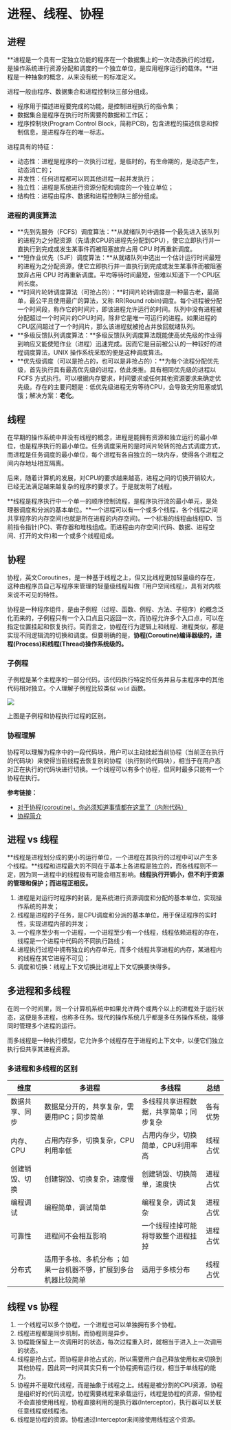# 进程、线程、协程

## 进程

**进程是一个具有一定独立功能的程序在一个数据集上的一次动态执行的过程，是操作系统进行资源分配和调度的一个独立单位，是应用程序运行的载体。**进程是一种抽象的概念，从来没有统一的标准定义。

进程一般由程序、数据集合和进程控制块三部分组成。

- 程序用于描述进程要完成的功能，是控制进程执行的指令集；
- 数据集合是程序在执行时所需要的数据和工作区；
- 程序控制块(Program Control Block，简称PCB)，包含进程的描述信息和控制信息，是进程存在的唯一标志。

进程具有的特征：

- 动态性：进程是程序的一次执行过程，是临时的，有生命期的，是动态产生，动态消亡的；
- 并发性：任何进程都可以同其他进程一起并发执行；
- 独立性：进程是系统进行资源分配和调度的一个独立单位；
- 结构性：进程由程序、数据和进程控制块三部分组成。

### 进程的调度算法

* **先到先服务（FCFS）调度算法：**从就绪队列中选择一个最先进入该队列的进程为之分配资源（先请求CPU的进程先分配到CPU），使它立即执行并一直执行到完成或发生某事件而被阻塞放弃占用 CPU 时再重新调度。
* **短作业优先（SJF）调度算法：**从就绪队列中选出一个估计运行时间最短的进程为之分配资源，使它立即执行并一直执行到完成或发生某事件而被阻塞放弃占用 CPU 时再重新调度。平均等待时间最短，但难以知道下一个CPU区间长度。
* **时间片轮转调度算法（可抢占的）：**时间片轮转调度是一种最古老，最简单，最公平且使用最广的算法，又称 RR(Round robin)调度。每个进程被分配一个时间段，称作它的时间片，即该进程允许运行的时间。队列中没有进程被分配超过一个时间片的CPU时间，除非它是唯一可运行的进程。如果进程的CPU区间超过了一个时间片，那么该进程就被抢占并放回就绪队列。
* **多级反馈队列调度算法：**多级反馈队列调度算法既能使高优先级的作业得到响应又能使短作业（进程）迅速完成。因而它是目前被公认的一种较好的进程调度算法，UNIX 操作系统采取的便是这种调度算法。
* **优先级调度（可以是抢占的，也可以是非抢占的）：**为每个流程分配优先级，首先执行具有最高优先级的进程，依此类推。具有相同优先级的进程以 FCFS 方式执行。可以根据内存要求，时间要求或任何其他资源要求来确定优先级。存在的主要问题是：低优先级进程无穷等待CPU，会导致无穷阻塞或饥饿；解决方案：**老化**。



## 线程

在早期的操作系统中并没有线程的概念，进程是能拥有资源和独立运行的最小单位，也是程序执行的最小单位。任务调度采用的是时间片轮转的抢占式调度方式，而进程是任务调度的最小单位，每个进程有各自独立的一块内存，使得各个进程之间内存地址相互隔离。

后来，随着计算机的发展，对CPU的要求越来越高，进程之间的切换开销较大，已经无法满足越来越复杂的程序的要求了。于是就发明了线程。

**线程是程序执行中一个单一的顺序控制流程，是程序执行流的最小单元，是处理器调度和分派的基本单位。**一个进程可以有一个或多个线程，各个线程之间共享程序的内存空间(也就是所在进程的内存空间)。一个标准的线程由线程ID、当前指令指针(PC)、寄存器和堆栈组成。而进程由内存空间(代码、数据、进程空间、打开的文件)和一个或多个线程组成。



## 协程

协程，英文Coroutines，是一种基于线程之上，但又比线程更加轻量级的存在，这种由程序员自己写程序来管理的轻量级线程叫做『用户空间线程』，具有对内核来说不可见的特性。

协程是一种程序组件，是由子例程（过程、函数、例程、方法、子程序）的概念泛化而来的，子例程只有一个入口点且只返回一次，而协程允许多个入口点，可以在指定位置挂起和恢复执行。简而言之，协程在行为逻辑上和线程、进程类似，都是实现不同逻辑流的切换和调度。但要明确的是，**协程(Coroutine)编译器级的，进程(Process)和线程(Thread)操作系统级的。**

### 子例程

子例程是某个主程序的一部分代码，该代码执行特定的任务并且与主程序中的其他代码相对独立。个人理解子例程比较类似 `void` 函数。

![](https://images.yingwai.top/picgo/20210718115406.png)

上图是子例程和协程执行过程的区别。

### 协程理解

协程可以理解为程序中的一段代码块，用户可以主动挂起当前协程（当前正在执行的代码块）来使得当前线程去恢复别的协程（执行别的代码块），相当于在用户态对正在执行的代码块进行切换。一个线程可以有多个协程，但同时最多只能有一个协程在执行。

**参考链接：**

* [对于协程(coroutine)，你必须知道事情都在这里了（内附代码）](https://medium.com/@alex_random/%E5%AF%B9%E4%BA%8E%E5%8D%8F%E7%A8%8B-coroutine-%E4%BD%A0%E5%BF%85%E9%A1%BB%E7%9F%A5%E9%81%93%E4%BA%8B%E6%83%85%E9%83%BD%E5%9C%A8%E8%BF%99%E9%87%8C%E4%BA%86-%E5%86%85%E9%99%84%E4%BB%A3%E7%A0%81-125d07739758)
* [协程简介](https://hanfeng.ink/post/coroutine/)



## 进程 vs 线程

**线程是进程划分成的更小的运行单位，一个进程在其执行的过程中可以产生多个线程。**线程和进程最大的不同在于基本上各进程是独立的，而各线程则不一定，因为同一进程中的线程极有可能会相互影响。**线程执行开销小，但不利于资源的管理和保护；而进程正相反。**

1. 进程是对运行时程序的封装，是系统进行资源调度和分配的基本单位，实现操作系统的并发；
2. 线程是进程的子任务，是CPU调度和分派的基本单位，用于保证程序的实时性，实现进程内部的并发；
3. 一个程序至少有一个进程，一个进程至少有一个线程，线程依赖进程的存在，线程是一个进程中代码的不同执行路线；
4. 进程执行过程中拥有独立的内存单元，而多个线程共享进程的内存，某进程内的线程在其它进程不可见；
5. 调度和切换：线程上下文切换比进程上下文切换要快得多。



## 多进程和多线程

在同一个时间里，同一个计算机系统中如果允许两个或两个以上的进程处于运行状态，这便是多进程，也称多任务。现代的操作系统几乎都是多任务操作系统，能够同时管理多个进程的运行。

而多线程是一种执行模型，它允许多个线程存在于进程的上下文中，以便它们独立执行但共享其进程资源。

### 多进程和多线程的区别

| 维度           | 多进程                                                       | 多线程                                 | 总结     |
| -------------- | ------------------------------------------------------------ | -------------------------------------- | -------- |
| 数据共享、同步 | 数据是分开的，共享复杂，需要用IPC；同步简单                  | 多线程共享进程数据，共享简单；同步复杂 | 各有优势 |
| 内存、CPU      | 占用内存多，切换复杂，CPU利用率低                            | 占用内存少，切换简单，CPU利用率高      | 线程占优 |
| 创建销毁、切换 | 创建销毁、切换复杂，速度慢                                   | 创建销毁、切换简单，速度快             | 进程占优 |
| 编程调试       | 编程简单，调试简单                                           | 编程复杂，调试复杂                     | 进程占优 |
| 可靠性         | 进程间不会相互影响                                           | 一个线程挂掉可能将导致整个进程挂掉     | 进程占优 |
| 分布式         | 适用于多核、多机分布 ；如果一台机器不够，扩展到多台机器比较简单 | 适用于多核分布                         | 线程占优 |





## 线程 vs 协程

1. 一个线程可以多个协程，一个进程也可以单独拥有多个协程。
2. 线程进程都是同步机制，而协程则是异步。
3. 协程能保留上一次调用时的状态，每次过程重入时，就相当于进入上一次调用的状态。
4. 线程是抢占式，而协程是非抢占式的，所以需要用户自己释放使用权来切换到其他协程，因此同一时间其实只有一个协程拥有运行权，相当于单线程的能力。
5. 协程并不是取代线程，而是抽象于线程之上。线程是被分割的CPU资源，协程是组织好的代码流程，协程需要线程来承载运行，线程是协程的资源，但协程不会直接使用线程，协程直接利用的是执行器(Interceptor)，执行器可以关联任意线程或线程池。
6. 线程是协程的资源。协程通过Interceptor来间接使用线程这个资源。
